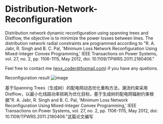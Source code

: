 # Distribution-Network-Reconfiguration
Distribution network dynamic reconfiguration using spanning trees and Distflow, the objective is to minimize the power losses between lines. The distribution network radial constraints are programmed according to "R. A. Jabr, R. Singh and B. C. Pal, 'Minimum Loss Network Reconfiguration Using Mixed-Integer Convex Programming,' IEEE Transactions on Power Systems, vol. 27, no. 2, pp. 1106-1115, May 2012, doi: 10.1109/TPWRS.2011.2180406."

Feel free to contact me (wyx_coder@foxmail.com) if you have any quetions.

Reconfiguration result
![image](https://user-images.githubusercontent.com/51228607/228150710-83714555-5f8b-437d-ba72-9511d124d2fc.png)


基于Spanning Trees（生成树）的配电网动态优化重构方法，潮流约束采用Distflow，以最小化线路功率损耗为优化目标，基于生成树的配电网辐射约束根据"R. A. Jabr, R. Singh and B. C. Pal, 'Minimum Loss Network Reconfiguration Using Mixed-Integer Convex Programming,' IEEE Transactions on Power Systems, vol. 27, no. 2, pp. 1106-1115, May 2012, doi: 10.1109/TPWRS.2011.2180406."这篇论文编写
